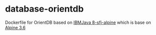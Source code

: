 # database-orientdb

Dockerfile for OrientDB based on [IBMJava 8-sfj-alpine](https://hub.docker.com/_/ibmjava/) which is base on [Alpine 3.6](https://hub.docker.com/_/alpine/)

